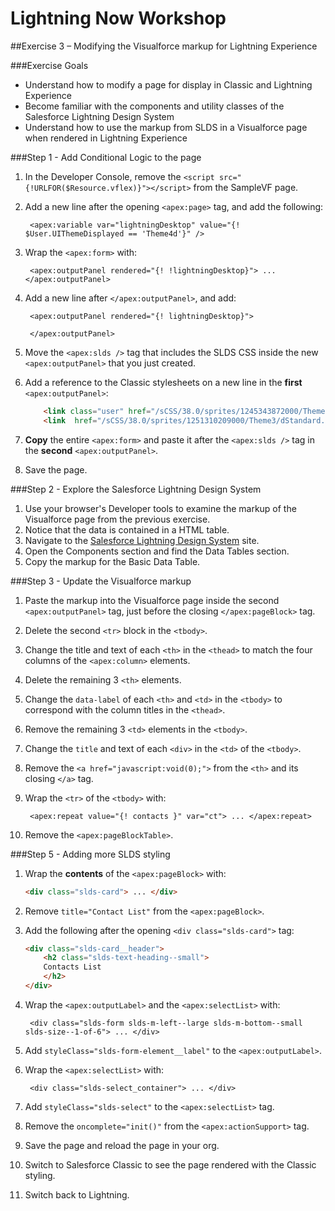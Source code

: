 # Lightning Now Workshop

##Exercise 3 – Modifying the Visualforce markup for Lightning Experience

###Exercise Goals

* Understand how to modify a page for display in Classic and Lightning Experience
* Become familiar with the components and utility classes of the Salesforce Lightning Design System
* Understand how to use the markup from SLDS in a Visualforce page when rendered in Lightning Experience

###Step 1 - Add Conditional Logic to the page

1. In the Developer Console, remove the `<script src="{!URLFOR($Resource.vflex)}"></script>` from the SampleVF page.
2. Add a new line after the opening `<apex:page>` tag, and add the following:

		<apex:variable var="lightningDesktop" value="{! $User.UIThemeDisplayed == 'Theme4d'}" />
	
3. Wrap the `<apex:form>` with:

		<apex:outputPanel rendered="{! !lightningDesktop}"> ... </apex:outputPanel>
		
4. Add a new line after `</apex:outputPanel>`, and add:

		<apex:outputPanel rendered="{! lightningDesktop}">
		
		</apex:outputPanel>
		
5. Move the `<apex:slds />` tag that includes the SLDS CSS inside the new `<apex:outputPanel>` that you just created.
6. Add a reference to the Classic stylesheets on a new line in the **first** `<apex:outputPanel>`:

	```html
		<link class="user" href="/sCSS/38.0/sprites/1245343872000/Theme3/default/elements.css" rel="stylesheet" type="text/css" />
        <link  href="/sCSS/38.0/sprites/1251310209000/Theme3/dStandard.css" rel="stylesheet" type="text/css" />
    ```
    
7. **Copy** the entire `<apex:form>` and paste it after the `<apex:slds />` tag in the **second** `<apex:outputPanel>`.
8. Save the page.

###Step 2 - Explore the Salesforce Lightning Design System

1. Use your browser's Developer tools to examine the markup of the Visualforce page from the previous exercise.
2. Notice that the data is contained in a HTML table.
3. Navigate to the [Salesforce Lightning Design System](http://getslds.com) site.
4. Open the Components section and find the Data Tables section.
5. Copy the markup for the Basic Data Table.

###Step 3 - Update the Visualforce markup

1. Paste the markup into the Visualforce page inside the second `<apex:outputPanel>` tag, just before the closing `</apex:pageBlock>` tag.
2. Delete the second `<tr>` block in the `<tbody>`.
3. Change the title and text of each `<th>` in the `<thead>` to match the four columns of the `<apex:column>` elements.
4. Delete the remaining 3 `<th>` elements.
5. Change the `data-label` of each `<th>` and `<td>` in the `<tbody>` to correspond with the column titles in the `<thead>`.
6. Remove the remaining 3 `<td>` elements in the `<tbody>`.
7. Change the `title` and text of each `<div>` in the `<td>` of the `<tbody>`.
8. Remove the `<a href="javascript:void(0);">` from the `<th>` and its closing `</a>` tag.
9. Wrap the `<tr>` of the `<tbody>` with:

		<apex:repeat value="{! contacts }" var="ct"> ... </apex:repeat>

10. Remove the `<apex:pageBlockTable>`.

###Step 5 - Adding more SLDS styling
1. Wrap the **contents** of the `<apex:pageBlock>` with:

	```html
	<div class="slds-card"> ... </div>
	```
	
2. Remove `title="Contact List"` from the `<apex:pageBlock>`.
3. Add the following after the opening `<div class="slds-card">` tag:

	```html
	<div class="slds-card__header">                    
        <h2 class="slds-text-heading--small">
        Contacts List
        </h2> 
   </div>
	```

4. Wrap the `<apex:outputLabel>` and the `<apex:selectList>` with:

		<div class="slds-form slds-m-left--large slds-m-bottom--small slds-size--1-of-6"> ... </div>

5. Add `styleClass="slds-form-element__label"` to the `<apex:outputLabel>`.
6. Wrap the `<apex:selectList>` with:

		<div class="slds-select_container"> ... </div>

7. Add `styleClass="slds-select"` to the `<apex:selectList>` tag.
8. Remove the `oncomplete="init()"` from the `<apex:actionSupport>` tag.
9. Save the page and reload the page in your org.
10. Switch to Salesforce Classic to see the page rendered with the Classic styling.
11. Switch back to Lightning.
